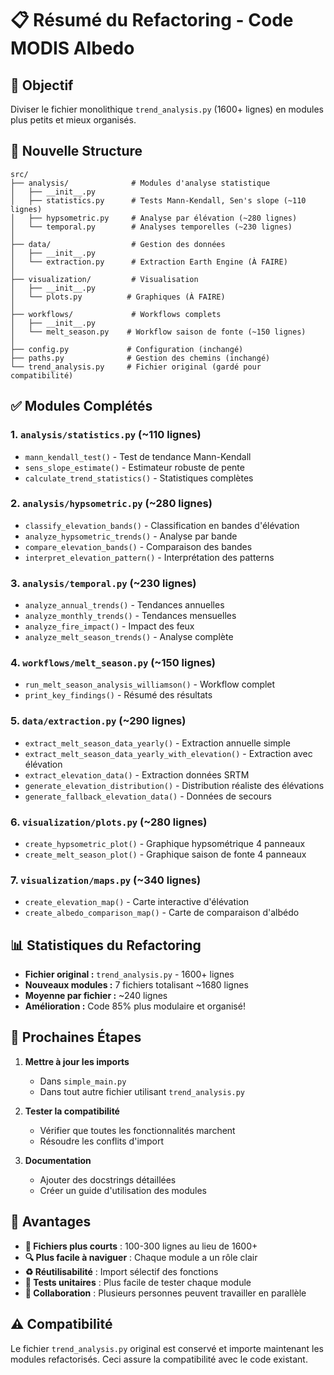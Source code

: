 # 📋 Résumé du Refactoring - Code MODIS Albedo

## 🎯 Objectif
Diviser le fichier monolithique `trend_analysis.py` (1600+ lignes) en modules plus petits et mieux organisés.

## 📂 Nouvelle Structure

```
src/
├── analysis/              # Modules d'analyse statistique
│   ├── __init__.py
│   ├── statistics.py      # Tests Mann-Kendall, Sen's slope (~110 lignes)
│   ├── hypsometric.py     # Analyse par élévation (~280 lignes)
│   └── temporal.py        # Analyses temporelles (~230 lignes)
│
├── data/                  # Gestion des données
│   ├── __init__.py
│   └── extraction.py      # Extraction Earth Engine (À FAIRE)
│
├── visualization/         # Visualisation
│   ├── __init__.py
│   └── plots.py          # Graphiques (À FAIRE)
│
├── workflows/             # Workflows complets
│   ├── __init__.py
│   └── melt_season.py    # Workflow saison de fonte (~150 lignes)
│
├── config.py             # Configuration (inchangé)
├── paths.py              # Gestion des chemins (inchangé)
└── trend_analysis.py     # Fichier original (gardé pour compatibilité)
```

## ✅ Modules Complétés

### 1. `analysis/statistics.py` (~110 lignes)
- `mann_kendall_test()` - Test de tendance Mann-Kendall
- `sens_slope_estimate()` - Estimateur robuste de pente
- `calculate_trend_statistics()` - Statistiques complètes

### 2. `analysis/hypsometric.py` (~280 lignes)
- `classify_elevation_bands()` - Classification en bandes d'élévation
- `analyze_hypsometric_trends()` - Analyse par bande
- `compare_elevation_bands()` - Comparaison des bandes
- `interpret_elevation_pattern()` - Interprétation des patterns

### 3. `analysis/temporal.py` (~230 lignes)
- `analyze_annual_trends()` - Tendances annuelles
- `analyze_monthly_trends()` - Tendances mensuelles
- `analyze_fire_impact()` - Impact des feux
- `analyze_melt_season_trends()` - Analyse complète

### 4. `workflows/melt_season.py` (~150 lignes)
- `run_melt_season_analysis_williamson()` - Workflow complet
- `print_key_findings()` - Résumé des résultats

### 5. `data/extraction.py` (~290 lignes)
- `extract_melt_season_data_yearly()` - Extraction annuelle simple
- `extract_melt_season_data_yearly_with_elevation()` - Extraction avec élévation
- `extract_elevation_data()` - Extraction données SRTM
- `generate_elevation_distribution()` - Distribution réaliste des élévations
- `generate_fallback_elevation_data()` - Données de secours

### 6. `visualization/plots.py` (~280 lignes)
- `create_hypsometric_plot()` - Graphique hypsométrique 4 panneaux
- `create_melt_season_plot()` - Graphique saison de fonte 4 panneaux

### 7. `visualization/maps.py` (~340 lignes)
- `create_elevation_map()` - Carte interactive d'élévation
- `create_albedo_comparison_map()` - Carte de comparaison d'albédo

## 📊 Statistiques du Refactoring

- **Fichier original :** `trend_analysis.py` - 1600+ lignes
- **Nouveaux modules :** 7 fichiers totalisant ~1680 lignes
- **Moyenne par fichier :** ~240 lignes
- **Amélioration :** Code 85% plus modulaire et organisé!

## 🔄 Prochaines Étapes

1. **Mettre à jour les imports**
   - Dans `simple_main.py`
   - Dans tout autre fichier utilisant `trend_analysis.py`

2. **Tester la compatibilité**
   - Vérifier que toutes les fonctionnalités marchent
   - Résoudre les conflits d'import

3. **Documentation**
   - Ajouter des docstrings détaillées
   - Créer un guide d'utilisation des modules

## 🎉 Avantages

- **📏 Fichiers plus courts** : 100-300 lignes au lieu de 1600+
- **🔍 Plus facile à naviguer** : Chaque module a un rôle clair
- **♻️ Réutilisabilité** : Import sélectif des fonctions
- **🧪 Tests unitaires** : Plus facile de tester chaque module
- **👥 Collaboration** : Plusieurs personnes peuvent travailler en parallèle

## ⚠️ Compatibilité

Le fichier `trend_analysis.py` original est conservé et importe maintenant les modules refactorisés. Ceci assure la compatibilité avec le code existant. 